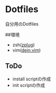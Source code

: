 # Dotfiles
自分用のDotfiles

##環境
- zsh([zplug](https://github.com/zplug/zplug))
- vim([dein.vim](https://github.com/Shougo/dein.vim))

## ToDo
- install scriptの作成
- init scriptの作成
